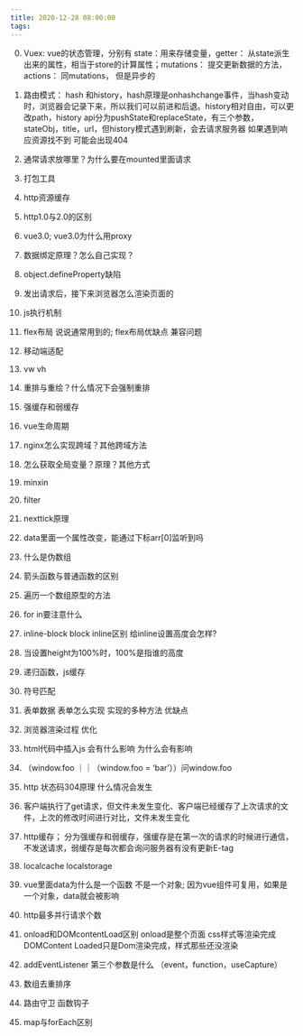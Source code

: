 ```yaml
---
title: 2020-12-28 08:00:00
tags:
---
```


0. Vuex: vue的状态管理，分别有 state：用来存储变量，getter： 从state派生出来的属性，相当于store的计算属性；mutations： 提交更新数据的方法， actions： 同mutations， 但是异步的

1. 路由模式： hash 和history，hash原理是onhashchange事件，当hash变动时，浏览器会记录下来，所以我们可以前进和后退。history相对自由，可以更改path，history api分为pushState和replaceState，有三个参数，stateObj，title，url，但history模式遇到刷新，会去请求服务器 如果遇到响应资源找不到 可能会出现404

2. 通常请求放哪里？为什么要在mounted里面请求

3. 打包工具 

4. http资源缓存

5. http1.0与2.0的区别

6. vue3.0; vue3.0为什么用proxy

7. 数据绑定原理？怎么自己实现？

8. object.defineProperty缺陷

9. 发出请求后，接下来浏览器怎么渲染页面的

10. js执行机制

11. flex布局 说说通常用到的; flex布局优缺点 兼容问题

12. 移动端适配

13. vw vh

14. 重排与重绘？什么情况下会强制重排

15. 强缓存和弱缓存

16. vue生命周期

17. nginx怎么实现跨域？其他跨域方法

18. 怎么获取全局变量？原理？其他方式

19. minxin

20. filter

21. nexttick原理

22. data里面一个属性改变，能通过下标arr[0]监听到吗

23. 什么是伪数组

24. 箭头函数与普通函数的区别

25. 遍历一个数组原型的方法

26. for in要注意什么

27. inline-block block inline区别 给inline设置高度会怎样?

28. 当设置height为100%时，100%是指谁的高度

29. 递归函数，js缓存

30. 符号匹配

31. 表单数据 表单怎么实现 实现的多种方法 优缺点

32. 浏览器渲染过程 优化

33. html代码中插入js 会有什么影响 为什么会有影响

34. （window.foo ｜｜（window.foo = ‘bar’））问window.foo

35. http 状态码304原理 什么情况会发生

36. 客户端执行了get请求，但文件未发生变化、客户端已经缓存了上次请求的文件，上次的修改时间进行对比，文件未发生变化

37. http缓存； 分为强缓存和弱缓存，强缓存是在第一次的请求的时候进行通信，不发送请求，弱缓存是每次都会询问服务器有没有更新E-tag

38. localcache localstorage

39. vue里面data为什么是一个函数 不是一个对象; 因为vue组件可复用，如果是一个对象，data就会被影响

40. http最多并行请求个数

41. onload和DOMcontentLoad区别
    onload是整个页面 css样式等渲染完成
    DOMContent Loaded只是Dom渲染完成，样式那些还没渲染

42. addEventListener 第三个参数是什么
    （event，function，useCapture）

43. 数组去重排序

44. 路由守卫 函数钩子

45. map与forEach区别